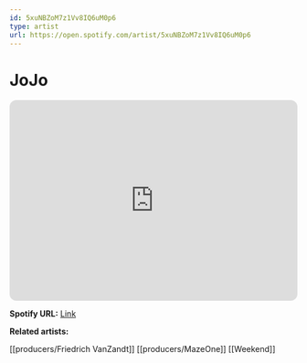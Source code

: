 ```yaml
---
id: 5xuNBZoM7z1Vv8IQ6uM0p6
type: artist
url: https://open.spotify.com/artist/5xuNBZoM7z1Vv8IQ6uM0p6
---
```

# JoJo

<iframe style="border-radius:12px" src="https://open.spotify.com/embed/artist/5xuNBZoM7z1Vv8IQ6uM0p6" width="100%" height="352" frameBorder="0" allowfullscreen="" allow="autoplay; clipboard-write; encrypted-media; fullscreen; picture-in-picture" loading="lazy"></iframe>

**Spotify URL:** [Link](https://open.spotify.com/artist/5xuNBZoM7z1Vv8IQ6uM0p6)

**Related artists:**

[[producers/Friedrich VanZandt]]
[[producers/MazeOne]]
[[Weekend]]
